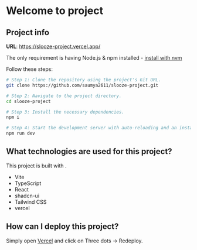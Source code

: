 # Welcome to project

## Project info

**URL**: https://slooze-project.vercel.app/

The only requirement is having Node.js & npm installed - [install with nvm](https://github.com/nvm-sh/nvm#installing-and-updating)

Follow these steps:

```sh
# Step 1: Clone the repository using the project's Git URL.
git clone https://github.com/saumya2611/slooze-project.git

# Step 2: Navigate to the project directory.
cd slooze-project

# Step 3: Install the necessary dependencies.
npm i

# Step 4: Start the development server with auto-reloading and an instant preview.
npm run dev
```

## What technologies are used for this project?

This project is built with .

- Vite
- TypeScript
- React
- shadcn-ui
- Tailwind CSS
- vercel

## How can I deploy this project?

Simply open [Vercel](https://vercel.com/saumya2611s-projects/slooze-project/67rLjMLZfwYctAMGJww9XUdwyAUo) and click on Three dots -> Redeploy.
